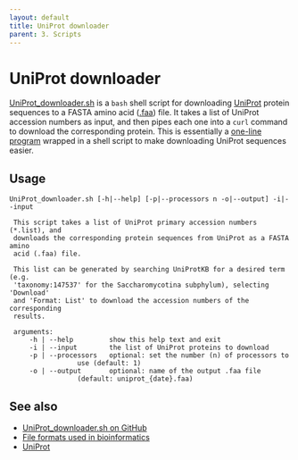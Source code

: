```yaml
---
layout: default
title: UniProt downloader
parent: 3. Scripts
---
```


# UniProt downloader

[UniProt_downloader.sh](../scripts/UniProt_downloader.sh) is a `bash` shell script for downloading [UniProt](https://www.uniprot.org/) protein sequences to a FASTA amino acid ([.faa](file_formats.md)) file.
It takes a list of UniProt accession numbers as input, and then pipes each one into a `curl` command to download the corresponding protein.
This is essentially a [one-line program](https://en.wikipedia.org/wiki/One-liner_program) wrapped in a shell script to make downloading UniProt sequences easier.

## Usage

```
UniProt_downloader.sh [-h|--help] [-p|--processors n -o|--output] -i|--input 
 
 This script takes a list of UniProt primary accession numbers (*.list), and 
 downloads the corresponding protein sequences from UniProt as a FASTA amino 
 acid (.faa) file.
 
 This list can be generated by searching UniProtKB for a desired term (e.g. 
 'taxonomy:147537' for the Saccharomycotina subphylum), selecting 'Download' 
 and 'Format: List' to download the accession numbers of the corresponding 
 results.
 
 arguments: 
 	 -h | --help		 show this help text and exit 
 	 -i | --input		 the list of UniProt proteins to download 
 	 -p | --processors	 optional: set the number (n) of processors to 
 				 use (default: 1) 
 	 -o | --output		 optional: name of the output .faa file 
 				 (default: uniprot_{date}.faa) 
```

## See also

- [UniProt_downloader.sh on GitHub](https://github.com/rnnh/bioinfo-notebook/blob/master/scripts/UniProt_downloader.sh)
- [File formats used in bioinformatics](file_formats.md)
- [UniProt](https://www.uniprot.org/)

